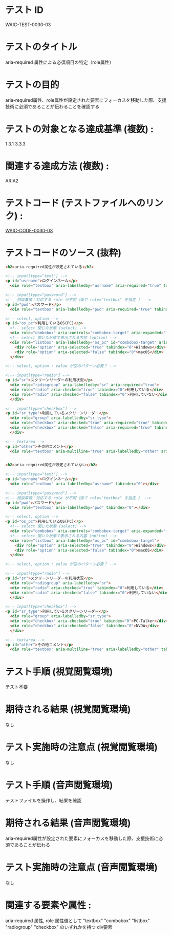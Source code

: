 # テスト ID 
WAIC-TEST-0030-03

# テストのタイトル 
aria-required 属性による必須項目の特定（role属性）

# テストの目的 
aria-required属性、role属性が設定された要素にフォーカスを移動した際、支援技術に必須であることが伝わることを確認する

# テストの対象となる達成基準 (複数) :
1.3.1
3.3.3

# 関連する達成方法 (複数) :
ARIA2

# テストコード (テストファイルへのリンク) :
[WAIC-CODE-0030-03](https://waic.github.io/as_test/WAIC-CODE/WAIC-CODE-0030-03.html)

# テストコードのソース (抜粋)
```html
<h2>aria-required属性が設定されている</h2>

<!-- input[type="text"] -->
<p id="usrname">ログインネーム</p>
  <div role="textbox" aria-labelledby="usrname" aria-required="true" tabindex="0"></div>

<!-- input[type="password"] -->
<!-- 相談事項：対応する role が不明（仮で role="textbox" を指定 ） -->
<p id="pwd">パスワード</p>
  <div role="textbox" aria-labelledby="pwd" aria-required="true" tabindex="0"></div>

<!-- select, option -->
<p id="os_pc">利用しているOS(PC)</p>
  <!-- select 閉じた状態 (select) -->
  <div role="combobox" aria-controls="combobox-target" aria-expanded="false" aria-required="true" tabindex="0">選択してください</div>
  <!-- select 開いた状態で表示される内容 (option) -->
  <div role="listbox" aria-labelledby="os_pc" id="combobox-target" aria-required="true">
    <div role="option" aria-selected="true" tabindex="0">Windows</div>
    <div role="option" aria-selected="false" tabindex="0">macOS</div>
  </div>

<!-- select, option : value が空のパターン必要？ -->

<!-- input[type="radio"] -->
<p id="sr">スクリーンリーダーの利用状況</p>
  <div role="radiogroup" aria-labelledby="sr" aria-required="true">
  <div role="radio" aria-checked="true" tabindex="0">利用している</div>
  <div role="radio" aria-checked="false" tabindex="0">利用していない</div>
  </div>

<!-- input[type="checkbox"] -->
<p id="sr_type">利用しているスクリーンリーダー</p>
  <div role="group" aria-labelledby="sr_type">
  <div role="checkbox" aria-checked="true" aria-required="true" tabindex="0">PC-Talker</div>
  <div role="checkbox" aria-checked="false" aria-required="true" tabindex="0">NVDA</div>
  </div>

<!-- textarea -->
<p id="other">その他コメント</p>
  <div role="textbox" aria-multiline="true" aria-labelledby="other" aria-required="true" tabindex="0"></div>


<h2>aria-required属性が設定されていない</h2>

<!-- input[type="text"] -->
<p id="usrname">ログインネーム</p>
  <div role="textbox" aria-labelledby="usrname" tabindex="0"></div>

<!-- input[type="password"] -->
<!-- 相談事項：対応する role が不明（仮で role="textbox" を指定 ） -->
<p id="pwd">パスワード</p>
  <div role="textbox" aria-labelledby="pwd" tabindex="0"></div>

<!-- select, option -->
<p id="os_pc">利用しているOS(PC)</p>
  <!-- select 閉じた状態 (select) -->
  <div role="combobox" aria-controls="combobox-target" aria-expanded="false" tabindex="0">選択してください</div>
  <!-- select 開いた状態で表示される内容 (option) -->
  <div role="listbox" aria-labelledby="os_pc" id="combobox-target">
    <div role="option" aria-selected="true" tabindex="0">Windows</div>
    <div role="option" aria-selected="false" tabindex="0">macOS</div>
  </div>

<!-- select, option : value が空のパターン必要？ -->

<!-- input[type="radio"] -->
<p id="sr">スクリーンリーダーの利用状況</p>
  <div role="radiogroup" aria-labelledby="sr">
  <div role="radio" aria-checked="true" tabindex="0">利用している</div>
  <div role="radio" aria-checked="false" tabindex="0">利用していない</div>
  </div>

<!-- input[type="checkbox"] -->
<p id="sr_type">利用しているスクリーンリーダー</p>
  <div role="group" aria-labelledby="sr_type">
  <div role="checkbox" aria-checked="true" tabindex="0">PC-Talker</div>
  <div role="checkbox" aria-checked="false" tabindex="0">NVDA</div>
  </div>

<!-- textarea -->
<p id="other">その他コメント</p>
  <div role="textbox" aria-multiline="true" aria-labelledby="other" tabindex="0"></div>
```

# テスト手順 (視覚閲覧環境) 
テスト不要

# 期待される結果 (視覚閲覧環境) 
なし

# テスト実施時の注意点 (視覚閲覧環境) 
なし

# テスト手順 (音声閲覧環境) 
テストファイルを操作し、結果を確認

# 期待される結果 (音声閲覧環境) 
aria-required属性が設定された要素にフォーカスを移動した際、支援技術に必須であることが伝わる

# テスト実施時の注意点 (音声閲覧環境) 
なし

# 関連する要素や属性 :
aria-required 属性, role 属性値として "textbox" "combobox" "listbox" "radiogroup" "checkbox" のいずれかを持つ div要素